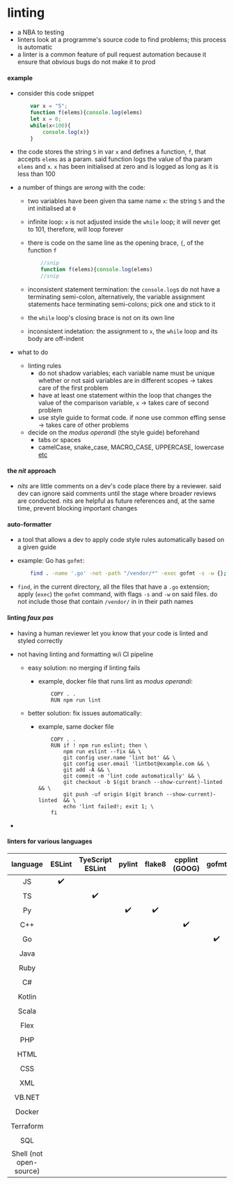 # linting

* a NBA to testing
* linters look at a programme's source code to find problems; this process is automatic
* a linter is a common feature of pull request automation because it ensure that *obvious* bugs do not make it to prod

#### example
* consider this code snippet

    ```javascript
        var x = "5";
        function f(elems){console.log(elems)
        let x = 0;
        while(x<100){
            console.log(x)}
        }
    ```

* the code stores the string `5` in var `x` and defines a function, `f`, that accepts `elems` as a param. said function logs the value of tha param `elems` and `x`. `x` has been initialised at zero and is logged as long as it is less than 100
* a number of things are *wrong* with the code:
    * two variables have been given tha same name `x`: the string `5` and the int initialised at `0`
    * infinite loop: `x` is not adjusted inside the `while` loop; it will never get to 101, therefore, will loop forever
    * there is code on the same line as the opening brace, `{`, of the function `f`

        ```javascript
            //snip
            function f(elems){console.log(elems)
            //snip
        ```
    
    * inconsistent statement termination: the `console.log`s do not have a terminating semi-colon, alternatively, the variable assignment statements hace terminating semi-colons; pick one and stick to it
    * the `while` loop's closing brace is not on its own line
    * inconsistent indetation: the assignment to `x`, the `while` loop and its body are off-indent
* what to do
    * linting rules
        * do not shadow variables; each variable name must be unique whether or not said variables are in different scopes -> takes care of the first problem
        * have at least one statement within the loop that changes the value of the comparison variable, `x` -> takes care of second problem
        * use style guide to format code. if none use common effing sense -> takes care of other problems
    * decide on the *modus operandi* (the style guide) beforehand
        * tabs or spaces
        * camelCase, snake_case, MACRO_CASE, UPPERCASE, lowercase [etc][def]

#### the *nit* approach
* *nits* are little comments on a dev's code place there by a reviewer. said dev can ignore said comments until the stage where broader reviews are conducted. nits are helpful as future references and, at the same time, prevent blocking important changes

#### auto-formatter
* a tool that allows a dev to apply code style rules automatically based on a given guide
* example: Go has `gofmt`:

    ```bash
        find . -name '.go' -not -path "/vendor/*" -exec gofmt -s -w {};
    ```

* `find`, in the current directory, all the files that have a `.go` extension; apply (`exec`) the `gofmt` command, with flags `-s` and `-w` on said files. do not include those that contain `/vendor/` in in their path names

#### linting *faux pas*
* having a human reviewer let you know that your code is linted and styled correctly
* not having linting and formatting w/i CI pipeline
    * easy solution: no merging if linting fails
        * example, docker file that runs lint as *modus operandi*:

            ```docker
                COPY . .
                RUN npm run lint
            ```

    * better solution: fix issues automatically:
        * example, same docker file

            ```docker
                COPY . .
                RUN if ! npm run eslint; then \
                    npm run eslint --fix && \
                    git config user.name 'lint bot' && \
                    git config user.email 'lintbot@example.com && \
                    git add -A && \
                    git commit -m 'lint code automatically' && \
                    git checkout -b $(git branch --show-current)-linted && \
                    git push -uf origin $(git branch --show-current)-linted  && \
                    echo 'lint failed!; exit 1; \
                fi
            ```
   
*

#### linters for various languages

|language|ESLint|TyeScript ESLint|pylint|flake8|cpplint (GOOG)|gofmt|CheckStyle|FindBugs|RuboCop|Pronto|SonarQube|DeepSource|
|:---:|:---:|:---:|:---:|:---:|:---:|:---:|:---:|:---:|:---:|:---:|:---:|:---:|
|JS|:heavy_check_mark:||||||||||:heavy_check_mark:|:heavy_check_mark:|
|TS||:heavy_check_mark:||||||||||:heavy_check_mark:||
|Py|||:heavy_check_mark:|:heavy_check_mark:|||||||:heavy_check_mark:|:heavy_check_mark:|
|C++|||||:heavy_check_mark:||||||||
|Go||||||:heavy_check_mark:|||||:heavy_check_mark:|:heavy_check_mark:|
|Java|||||||:heavy_check_mark:|:heavy_check_mark:|||:heavy_check_mark:|:heavy_check_mark:|
|Ruby|||||||||:heavy_check_mark:|:heavy_check_mark:|:heavy_check_mark:|:heavy_check_mark:|
|C#|||||||||||:heavy_check_mark:||
|Kotlin|||||||||||:heavy_check_mark:||
|Scala|||||||||||:heavy_check_mark:||
|Flex|||||||||||:heavy_check_mark:||
|PHP|||||||||||:heavy_check_mark:||
|HTML|||||||||||:heavy_check_mark:||
|CSS|||||||||||:heavy_check_mark:||
|XML|||||||||||:heavy_check_mark:||
|VB.NET|||||||||||:heavy_check_mark:||
|Docker||||||||||||:heavy_check_mark:|
|Terraform||||||||||||:heavy_check_mark:|
|SQL||||||||||||:heavy_check_mark:|
|Shell (not open-source)||||||||||||:heavy_check_mark:|

[def]: https://en.wikipedia.org/wiki/Naming_convention_(programming)